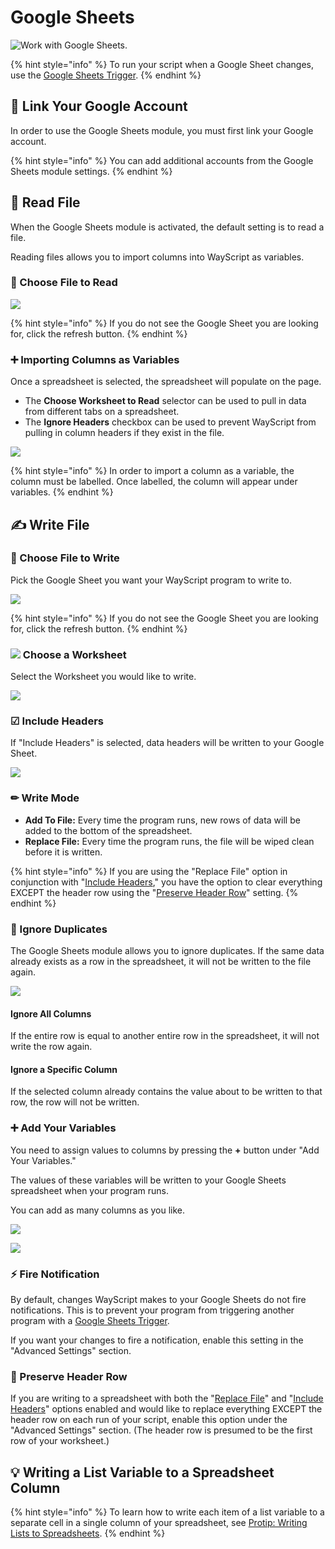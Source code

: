 # Google Sheets

![Work with Google Sheets.](../../.gitbook/assets/google_sheets.png)

{% hint style="info" %}
To run your script when a Google Sheet changes, use the [Google Sheets Trigger](../triggers/google-sheets-trigger.md).
{% endhint %}

## 🔗 Link Your Google Account

In order to use the Google Sheets module, you must first link your Google account.

{% hint style="info" %}
You can add additional accounts from the Google Sheets module settings.
{% endhint %}

## 📖 Read File

When the Google Sheets module is activated, the default setting is to read a file.

Reading files allows you to import columns into WayScript as variables.

### 📂 Choose File to Read

![](../../.gitbook/assets/screen-shot-2019-07-15-at-11.57.31-am.png)

{% hint style="info" %}
If you do not see the Google Sheet you are looking for, click the refresh button.
{% endhint %}

### ➕ Importing Columns as Variables

Once a spreadsheet is selected, the spreadsheet will populate on the page.

* The **Choose Worksheet to Read** selector can be used to pull in data from different tabs on a spreadsheet.
* The **Ignore Headers** checkbox can be used to prevent WayScript from pulling in column headers if they exist in the file.

![](../../.gitbook/assets/screen-shot-2019-07-15-at-12.03.49-pm.png)

{% hint style="info" %}
In order to import a column as a variable, the column must be labelled. Once labelled, the column will appear under variables.
{% endhint %}

## ✍ Write File

### 📂 Choose File to Write

Pick the Google Sheet you want your WayScript program to write to.

![](../../.gitbook/assets/screen-shot-2019-07-15-at-12.08.45-pm.png)

{% hint style="info" %}
If you do not see the Google Sheet you are looking for, click the refresh button.
{% endhint %}

### ![](../../.gitbook/assets/google_sheets.png) Choose a Worksheet

Select the Worksheet you would like to write.

![](../../.gitbook/assets/screen-shot-2019-07-15-at-12.13.10-pm.png)

### ☑ Include Headers

If "Include Headers" is selected, data headers will be written to your Google Sheet.

![](../../.gitbook/assets/screen-shot-2019-07-15-at-12.14.36-pm.png)

### ✏ Write Mode

* **Add To File:** Every time the program runs, new rows of data will be added to the bottom of the spreadsheet.
* **Replace File:** Every time the program runs, the file will be wiped clean before it is written.

{% hint style="info" %}
If you are using the "Replace File" option in conjunction with "[Include Headers](google-sheets.md#include-headers)," you have the option to clear everything EXCEPT the header row using the "[Preserve Header Row](google-sheets.md#preserve-header-row)" setting.
{% endhint %}

### 🧹 Ignore Duplicates

The Google Sheets module allows you to ignore duplicates. If the same data already exists as a row in the spreadsheet, it will not be written to the file again.

![](../../.gitbook/assets/screen-shot-2019-07-15-at-12.20.51-pm.png)

#### Ignore All Columns

If the entire row is equal to another entire row in the spreadsheet, it will not write the row again. 

#### Ignore a Specific Column

If the selected column already contains the value about to be written to that row, the row will not be written.

### ➕ Add Your Variables

You need to assign values to columns by pressing the **+** button under "Add Your Variables."

The values of these variables will be written to your Google Sheets spreadsheet when your program runs.

You can add as many columns as you like.

![](../../.gitbook/assets/screen-shot-2019-07-15-at-12.14.52-pm.png)

![](../../.gitbook/assets/screen-shot-2019-07-15-at-12.28.51-pm.png)

### ⚡ Fire Notification

By default, changes WayScript makes to your Google Sheets do not fire notifications. This is to prevent your program from triggering another program with a [Google Sheets Trigger](../triggers/google-sheets-trigger.md).

If you want your changes to fire a notification, enable this setting in the "Advanced Settings" section.

### 📌 Preserve Header Row

If you are writing to a spreadsheet with both the "[Replace File](google-sheets.md#write-mode)" and "[Include Headers](google-sheets.md#include-headers)" options enabled and would like to replace everything EXCEPT the header row on each run of your script, enable this option under the "Advanced Settings" section. \(The header row is presumed to be the first row of your worksheet.\)

## 💡 Writing a List Variable to a Spreadsheet Column

{% hint style="info" %}
To learn how to write each item of a list variable to a separate cell in a single column of your spreadsheet, see [Protip: Writing Lists to Spreadsheets](https://wayscript.com/blog_entry/38).
{% endhint %}

